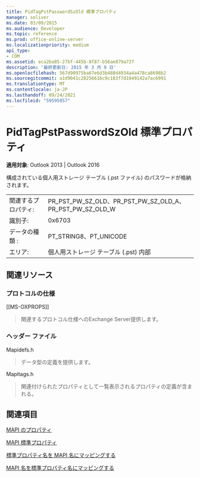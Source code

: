 ```yaml
---
title: PidTagPstPasswordSzOld 標準プロパティ
manager: soliver
ms.date: 03/09/2015
ms.audience: Developer
ms.topic: reference
ms.prod: office-online-server
ms.localizationpriority: medium
api_type:
- COM
ms.assetid: eca2ba85-27bf-445b-8f87-b56ae879a72f
description: '最終更新日: 2015 年 3 月 9 日'
ms.openlocfilehash: 567d90975ba67e6d3b488d4934a4a478ca8698b2
ms.sourcegitcommit: a1d9041c20256616c9c183f7d1049142a7ac6991
ms.translationtype: MT
ms.contentlocale: ja-JP
ms.lasthandoff: 09/24/2021
ms.locfileid: "59595057"
---
```

# <a name="pidtagpstpasswordszold-canonical-property"></a>PidTagPstPasswordSzOld 標準プロパティ

  
  
**適用対象**: Outlook 2013 | Outlook 2016 
  
構成されている個人用ストレージ テーブル (.pst ファイル) のパスワードが格納されます。
  
|||
|:-----|:-----|
|関連するプロパティ:  <br/> |PR_PST_PW_SZ_OLD、PR_PST_PW_SZ_OLD_A、PR_PST_PW_SZ_OLD_W  <br/> |
|識別子:  <br/> |0x6703  <br/> |
|データの種類 :   <br/> |PT_STRING8、PT_UNICODE  <br/> |
|エリア:  <br/> |個人用ストレージ テーブル (.pst) 内部  <br/> |
   
## <a name="related-resources"></a>関連リソース

### <a name="protocol-specifications"></a>プロトコルの仕様

[[MS-OXPROPS]] 
  
> 関連するプロトコル仕様へのExchange Server提供します。
    
### <a name="header-files"></a>ヘッダー ファイル

Mapidefs.h
  
> データ型の定義を提供します。
    
Mapitags.h
  
> 関連付けられたプロパティとして一覧表示されるプロパティの定義が含まれる。
    
## <a name="see-also"></a>関連項目



[MAPI のプロパティ](mapi-properties.md)
  
[MAPI 標準プロパティ](mapi-canonical-properties.md)
  
[標準プロパティ名を MAPI 名にマッピングする](mapping-canonical-property-names-to-mapi-names.md)
  
[MAPI 名を標準プロパティ名にマッピングする](mapping-mapi-names-to-canonical-property-names.md)

